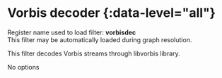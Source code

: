 <!-- automatically generated - do not edit, patch gpac/applications/gpac/gpac.c -->

# Vorbis decoder  {:data-level="all"}  
  
Register name used to load filter: __vorbisdec__  
This filter may be automatically loaded during graph resolution.  
  
This filter decodes Vorbis streams through libvorbis library.  
  
No options  
  
